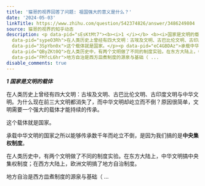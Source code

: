 ```yaml
---
title: '猫哥的视界回答了问题: 祖国强大的意义是什么？'
date: '2024-05-03'
linkTitle: https://www.zhihu.com/question/542374826/answer/3486249804
source: 猫哥的视界的知乎动态
description: <p data-pid="sEsKtMt7"><b><i>1 </i></b> <b><i>国家是文明的载体</i></b></p><p
  data-pid="sypeO3Rh">在人类历史上曾经有四大文明：古埃及文明、古巴比伦文明、古印度文明与中华文明。为什么现在前三大文明都消失了，而中华文明却屹立而不倒？原因很简单，文明需要一个强大的载体才能持续的传承。</p><p
  data-pid="3SpYbn0x">这个载体就是国家。</p><p data-pid="eC4GBDAz">承载中华文明的国家之所以能够传承数千年而屹立不倒，是因为我们搞的是<b>中央集权制度</b>。</p><p
  data-pid="QByZKt0Q">在人类历史中，有两个文明做了不同的制度实验。在东方大陆上，中华文明搞中央集权制度；在西方大陆上，欧洲文明搞了地方自治制度。</p><p
  data-pid="FMfcL6hr">地方自治是西方皿煮制度的源泉与基础（ ...
disable_comments: true
---
```

<p data-pid="sEsKtMt7"><b><i>1 </i></b> <b><i>国家是文明的载体</i></b></p><p data-pid="sypeO3Rh">在人类历史上曾经有四大文明：古埃及文明、古巴比伦文明、古印度文明与中华文明。为什么现在前三大文明都消失了，而中华文明却屹立而不倒？原因很简单，文明需要一个强大的载体才能持续的传承。</p><p data-pid="3SpYbn0x">这个载体就是国家。</p><p data-pid="eC4GBDAz">承载中华文明的国家之所以能够传承数千年而屹立不倒，是因为我们搞的是<b>中央集权制度</b>。</p><p data-pid="QByZKt0Q">在人类历史中，有两个文明做了不同的制度实验。在东方大陆上，中华文明搞中央集权制度；在西方大陆上，欧洲文明搞了地方自治制度。</p><p data-pid="FMfcL6hr">地方自治是西方皿煮制度的源泉与基础（ ...